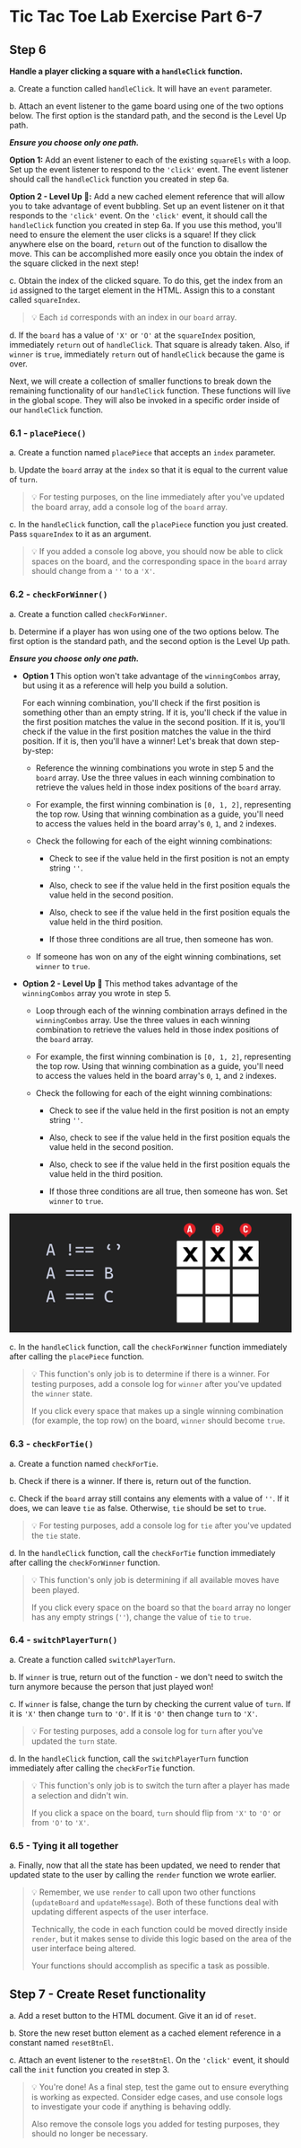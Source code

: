 <h1>
  <span class="headline">Tic Tac Toe Lab</span>
  <span class="subhead">Exercise Part 6-7</span>
</h1>

## Step 6

**Handle a player clicking a square with a `handleClick` function.**

a. Create a function called `handleClick`. It will have an `event` parameter.

b. Attach an event listener to the game board using one of the two options below. The first option is the standard path, and the second is the Level Up path.

   ***Ensure you choose only one path.***

   **Option 1:** Add an event listener to each of the existing `squareEls` with a loop. Set up the event listener to respond to the `'click'` event. The event listener should call the `handleClick` function you created in step 6a.

   **Option 2 - Level Up 🚀:** Add a new cached element reference that will allow you to take advantage of event bubbling. Set up an event listener on it that responds to the `'click'` event. On the `'click'` event, it should call the `handleClick` function you created in step 6a. If you use this method, you'll need to ensure the element the user clicks is a square! If they click anywhere else on the board, `return` out of the function to disallow the move. This can be accomplished more easily once you obtain the index of the square clicked in the next step!

c. Obtain the index of the clicked square. To do this, get the index from an `id` assigned to the target element in the HTML. Assign this to a constant called `squareIndex`.

   > 💡 Each `id` corresponds with an index in our `board` array.

d. If the `board` has a value of `'X'` or `'O'` at the `squareIndex` position, immediately `return` out of `handleClick`. That square is already taken. Also, if `winner` is `true`, immediately `return` out of `handleClick` because the game is over.

Next, we will create a collection of smaller functions to break down the remaining functionality of our `handleClick` function. These functions will live in the global scope. They will also be invoked in a specific order inside of our `handleClick` function.

### 6.1 - `placePiece()`

a. Create a function named `placePiece` that accepts an `index` parameter.

b. Update the `board` array at the `index` so that it is equal to the current value of `turn`.

   > 💡 For testing purposes, on the line immediately after you've updated the board array, add a console log of the `board` array.

c. In the `handleClick` function, call the `placePiece` function you just created. Pass `squareIndex` to it as an argument.

   > 💡 If you added a console log above, you should now be able to click spaces on the board, and the corresponding space in the `board` array should change from a `''` to a `'X'`.

### 6.2 - `checkForWinner()`

a. Create a function called `checkForWinner`.

b. Determine if a player has won using one of the two options below. The first option is the standard path, and the second option is the Level Up path.

   ***Ensure you choose only one path.***

   - **Option 1** This option won't take advantage of the `winningCombos` array, but using it as a reference will help you build a solution.

     For each winning combination, you'll check if the first position is something other than an empty string. If it is, you'll check if the value in the first position matches the value in the second position. If it is, you'll check if the value in the first position matches the value in the third position. If it is, then you'll have a winner! Let's break that down step-by-step:

     - Reference the winning combinations you wrote in step 5 and the `board` array. Use the three values in each winning combination to retrieve the values held in those index positions of the `board` array.

     - For example, the first winning combination is `[0, 1, 2]`, representing the top row. Using that winning combination as a guide, you'll need to access the values held in the board array's `0`, `1`, and `2` indexes.

     - Check the following for each of the eight winning combinations:

       - Check to see if the value held in the first position is not an empty string `''`.

       - Also, check to see if the value held in the first position equals the value held in the second position.

       - Also, check to see if the value held in the first position equals the value held in the third position.

       - If those three conditions are all true, then someone has won.

     - If someone has won on any of the eight winning combinations, set `winner` to `true`.

   - **Option 2 - Level Up 🚀** This method takes advantage of the `winningCombos` array you wrote in step 5.

     - Loop through each of the winning combination arrays defined in the `winningCombos` array. Use the three values in each winning combination to retrieve the values held in those index positions of the `board` array.

     - For example, the first winning combination is `[0, 1, 2]`, representing the top row. Using that winning combination as a guide, you'll need to access the values held in the board array's `0`, `1`, and `2` indexes.

     - Check the following for each of the eight winning combinations:

       - Check to see if the value held in the first position is not an empty string `''`.

       - Also, check to see if the value held in the first position equals the value held in the second position.

       - Also, check to see if the value held in the first position equals the value held in the third position.

       - If those three conditions are all true, then someone has won. Set `winner` to `true`.

![Win condition logic](./assets/win-condition.png)

c. In the `handleClick` function, call the `checkForWinner` function immediately after calling the `placePiece` function.

   > 💡 This function's only job is to determine if there is a winner. For testing purposes, add a console log for `winner` after you've updated the `winner` state.
   >
   > If you click every space that makes up a single winning combination (for example, the top row) on the board, `winner` should become `true`.

### 6.3 - `checkForTie()`

a. Create a function named `checkForTie`.

b. Check if there is a winner. If there is, return out of the function.

c. Check if the `board` array still contains any elements with a value of `''`. If it does, we can leave `tie` as false. Otherwise, `tie` should be set to `true`.

   > 💡 For testing purposes, add a console log for `tie` after you've updated the `tie` state.

d. In the `handleClick` function, call the `checkForTie` function immediately after calling the `checkForWinner` function.

   > 💡 This function's only job is determining if all available moves have been played.
   >
   > If you click every space on the board so that the `board` array no longer has any empty strings (`''`), change the value of `tie` to `true`.

### 6.4 - `switchPlayerTurn()`

a. Create a function called `switchPlayerTurn`.

b. If `winner` is true, return out of the function - we don't need to switch the turn anymore because the person that just played won!

c. If `winner` is false, change the turn by checking the current value of `turn`. If it is `'X'` then change `turn` to `'O'`. If it is `'O'` then change `turn` to `'X'`.

   > 💡 For testing purposes, add a console log for `turn` after you've updated the `turn` state.

d. In the `handleClick` function, call the `switchPlayerTurn` function immediately after calling the `checkForTie` function.

   > 💡 This function's only job is to switch the turn after a player has made a selection and didn't win.
   >
   > If you click a space on the board, `turn` should flip from `'X'` to `'O'` or from `'O'` to `'X'`.

### 6.5 - Tying it all together

a. Finally, now that all the state has been updated, we need to render that updated state to the user by calling the `render` function we wrote earlier.

> 💡 Remember, we use `render` to call upon two other functions (`updateBoard` and `updateMessage`). Both of these functions deal with updating different aspects of the user interface.
>
> Technically, the code in each function could be moved directly inside `render`, but it makes sense to divide this logic based on the area of the user interface being altered.
>
> Your functions should accomplish as specific a task as possible.

## Step 7 - Create Reset functionality

a. Add a reset button to the HTML document. Give it an id of `reset`.

b. Store the new reset button element as a cached element reference in a constant named `resetBtnEl`.

c. Attach an event listener to the `resetBtnEl`. On the `'click'` event, it should call the `init` function you created in step 3.

> 💡 You're done! As a final step, test the game out to ensure everything is working as expected. Consider edge cases, and use console logs to investigate your code if anything is behaving oddly.
>
> Also remove the console logs you added for testing purposes, they should no longer be necessary.
